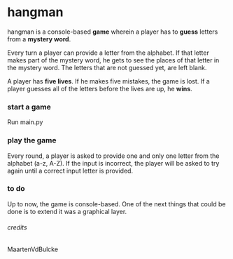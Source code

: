 # hangman

hangman is a console-based **game** wherein a player has to **guess** letters from a **mystery word**. 

Every turn a player can provide a letter from the alphabet. 
If that letter makes part of the mystery word, he gets to see the 
places of that letter in the mystery word. The letters that are not 
guessed yet, are left blank. 

A player has **five lives**. If he makes five mistakes, the game is lost.
If a player guesses all of the letters before the lives are up, he **wins**.



### start a game 

Run main.py 



### play the game

Every round, a player is asked to provide one and only one letter from the alphabet (a-z, A-Z). 
If the input is incorrect, the player will be asked to try again until a correct input letter is provided. 



### to do 

Up to now, the game is console-based. One of the next things that could be done is to extend it was a graphical layer. 



###### credits

MaartenVdBulcke



